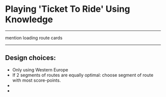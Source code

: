 # Playing 'Ticket To Ride' Using Knowledge
***
mention loading route cards

*** 
## Design choices:
- Only using Western Europe
- If 2 segments of routes are equally optimal: choose segment of route with most score-points.
- 
- 